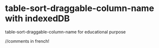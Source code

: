 # table-sort-draggable-column-name with indexedDB
table-sort-draggable-column-name
for educational purpose

//comments in french!
